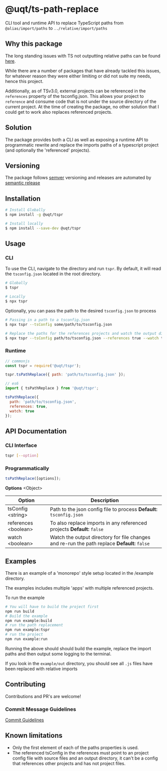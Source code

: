 # @uqt/ts-path-replace

CLI tool and runtime API to replace TypeScript paths from `@alias/import/paths` to `../relative/import/paths`

## Why this package

The long standing issues with TS not outputting relative paths can be found [here](https://github.com/Microsoft/TypeScript/issues/10866).

While there are a number of packages that have already tackled this issues, for whatever reason they were either limiting or did not suite my needs, hence this project.

Additionally, as of TSv3.0, external projects can be referenced in the `references` property of the tsconfig.json. This allows your project to `reference` and consume
code that is not under the source directory of the current project. At the time of creating the package, no other solution that I could get to work also replaces referenced projects.

## Solution

The package provides both a CLI as well as exposing a runtime API to programmatic rewrite and replace the imports paths of a typescript project (and optionally the 'referenced' projects).

## Versioning

The package follows [semver](https://semver.org/) versioning and releases are automated by [semantic release](https://www.npmjs.com/package/semantic-release)

## Installation

```bash
# Install Globally
$ npm install -g @uqt/tspr

# Install locally
$ npm install --save-dev @uqt/tspr
```

## Usage

### CLI

To use the CLI, navigate to the directory and run `tspr`. By default, it will read the `tsconfig.json` located in the root directory.

```bash
# Globally
$ tspr

# Locally
$ npx tspr
```

Optionally, you can pass the path to the desired `tsconfig.json` to process

```bash
# Passing in a path to a tsconfig.json
$ npx tspr --tsConfig some/path/to/tsconfig.json

# Replace the paths for the references projects and watch the output directories for changes to rerun
$ npx tspr --tsConfig path/to/tsconfig.json --references true --watch true
```

### Runtime

```js
// commonjs
const tspr = require('@uqt/tspr');

tspr.tsPathReplace({ path: 'path/to/tsconfig.json' });

// es6
import { tsPathReplace } from '@uqt/tspr';

tsPathReplace({
  path: 'path/to/tsconfig.json',
  references: true,
  watch: true
});
```

## API Documentation

### CLI Interface

```bash
tspr [--option]
```

### Programmatically

```JavaScript
tsPathReplace([options]);
```

**Options** \<Object\>

| Option                 | Description                                                                                  |
| ---------------------- | -------------------------------------------------------------------------------------------- |
| tsConfig \<string\>    | Path to the json config file to process **Default:** `tsconfig.json`                         |
| references \<boolean\> | To also replace imports in any referenced projects **Default:** `false`                      |
| watch \<boolean\>      | Watch the output directory for file changes and re-run the path replace **Default:** `false` |

## Examples

There is an example of a 'monorepo' style setup located in the /example directory.

The examples includes multiple 'apps' with multiple referenced projects.

To run the example

```bash
# You will have to build the project first
npm run build
# Build the example
npm run example:build
# run the path replacement
npm run example:tspr
# run the project
npm run example:run
```

Running the above should should build the example, replace the import paths and then output some logging to the terminal.

If you look in the `example/out` directory, you should see all `.js` files have been replaced with relative imports

## Contributing

Contributions and PR's are welcome!

### Commit Message Guidelines

[Commit Guidelines](https://github.com/angular/angular/blob/master/CONTRIBUTING.md#commit)

## Known limitations

- Only the first element of each of the paths properties is used.
- The referenced tsConfig in the references must point to an project config file with source files and an output directory, it can't be a config that references other projects and has not project files.
